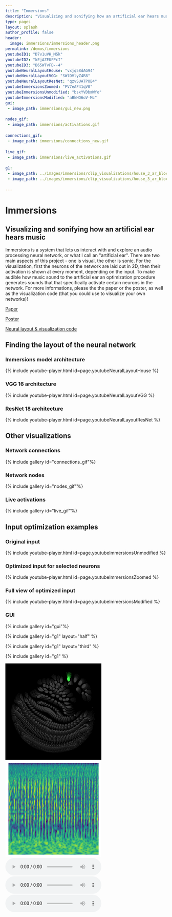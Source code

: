```yaml
---
title: "Immersions"
description: "Visualizing and sonifying how an artificial ear hears music"
type: pages
layout: splash
author_profile: false
header:
  image: immersions/immersions_header.png
permalink: /demos/immersions
youtubeID1: "D7v1uVH_MSk"
youtubeID2: "kEjAZEUFPcI"
youtubeID3: "B65WTvFB--4"
youtubeNeuralLayoutHouse: "vxjq58dAG94"
youtubeNeuralLayoutVGG: "SWlDVlyZ4R8"
youtubeNeuralLayoutResNet: "qzvSUATPOB4"
youtubeImmersionsZoomed: "PV7eAF41qV0"
youtubeImmersionsUnmodified: "bsxYVDbmWfo"
youtubeImmersionsModified: "aBkHO6oV-Mc"
gui:
 - image_path: immersions/gui_new.png

nodes_gif:
 - image_path: immersions/activations.gif

connections_gif:
 - image_path: immersions/connections_new.gif

live_gif:
 - image_path: immersions/live_activations.gif

g1:
 - image_path: ../images/immersions/clip_visualizations/house_3_ar_block_0_ch_0_1_from_low_noise_selection.png
 - image_path: ../images/immersions/clip_visualizations/house_3_ar_block_0_ch_0_1_from_low_noise.png

---
```

# Immersions
## Visualizing and sonifying how an artificial ear hears music

Immersions is a system that lets us interact with and explore an audio processing neural network, or what I call an "artificial ear".
There are two main aspects of this project - one is visual, the other is sonic.
For the visualization, first the neurons of the network are laid out in 2D, then their activation is shown at every moment, depending on the input.
To make audible how music sound to the artificial ear an optimization procedure generates sounds that that specifically activate certain neurons in the network.
For more informations, please the the paper or the poster, as well as the visualization code (that you could use to visualize your own networks)!


[Paper](https://neurips2019creativity.github.io/doc/Immersions_NeurIPS.pdf)

[Poster](/assets/pdfs/Immersions_Poster.pdf)

[Neural layout & visualization code](https://github.com/vincentherrmann/neural-layout)



## Finding the layout of the neural network
### Immersions model architecture
{% include youtube-player.html id=page.youtubeNeuralLayoutHouse %}

### VGG 16 architecture
{% include youtube-player.html id=page.youtubeNeuralLayoutVGG %}

### ResNet 18 architecture
{% include youtube-player.html id=page.youtubeNeuralLayoutResNet %}

## Other visualizations

### Network connections
{% include gallery id="connections_gif"%}

### Network nodes
{% include gallery id="nodes_gif"%}

### Live activations
{% include gallery id="live_gif"%}

## Input optimization examples
### Original input
{% include youtube-player.html id=page.youtubeImmersionsUnmodified %}

### Optimized input for selected neurons
{% include youtube-player.html id=page.youtubeImmersionsZoomed %}

### Full view of optimized input
{% include youtube-player.html id=page.youtubeImmersionsModified %}

### GUI
{% include gallery id="gui"%}

{% include gallery id="g1" layout="half" %}

{% include gallery id="g1" layout="third" %}

{% include gallery id="g1" %}

<div class="row">
  <div class="column">
    <img src="../images/immersions/clip_visualizations/house_3_ar_block_0_ch_0_1_from_low_noise_selection.png" width="300" height="300">
  </div>
  <div class="column">
    <img src="../images/immersions/clip_visualizations/house_3_ar_block_0_ch_0_1_from_low_noise.png" width="300" height="300">
  </div>
</div>



<audio controls>
  <source src="../assets/audio/immersions/house_3_ar_block_1_ch_0_1_from_low_noise.mp3" type="audio/mp3">
</audio>

<audio controls>
  <source src="../assets/audio/immersions/house_3_scalogram.mp3" type="audio/mp3">
</audio>

<audio controls>
  <source src="../assets/audio/immersions/house_3_encoder_block_0_conv_1_ch_0_1_from_low_noise.mp3" type="audio/mp3">
</audio>
